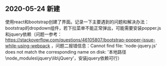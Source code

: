 ## 2020-05-24 新建

使用react和bootstrap创建了界面。记录一下主要遇到的问题和解决办法：bootstrap的dropdown组件，若下拉菜单不能正常弹出，可能需要安装popper.js和jquery依赖（问题一参考：https://stackoverflow.com/questions/46105807/bootstrap-popper-issue-while-using-webpack ，问题二报错信息：Cannot find file: 'node-jquery.js' does not match the corresponding name on disk: '本地路径\node_modules\jquery\lib\jQuery'，安装jquery依赖可行）
